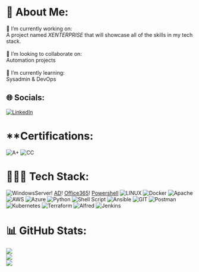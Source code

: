 # 💫 About Me:
🔭 I’m currently working on:<br>A project named *XENTERPRISE* that will showcase all of the skills in my tech stack.<br><br>👯 I’m looking to collaborate on:<br>Automation projects<br><br>🌱 I’m currently learning:<br>Sysadmin & DevOps<br>


## 🌐 Socials:
[![LinkedIn](https://img.shields.io/badge/LinkedIn-%230077B5.svg?logo=linkedin&logoColor=white)](https://linkedin.com/in/NeimanPhillips) 

# **Certifications: 
![A+](https://img.shields.io/badge/CompTIA%20A%2B-%23C8202F?style=for-the-badge&logo=comptia&logoColor=white) ![CC](https://img.shields.io/badge/(ISC)%C2%B2%20Certified%20in%20Cybersecurity-%23007054?style=for-the-badge&logo=iscsquared&logoColor=white)


# 👩🏻‍💻 Tech Stack:
![WindowsServer](https://img.shields.io/badge/Windows%20Server-blue?style=for-the-badge&logo=microsoft&logoColor=white)! [AD](https://img.shields.io/badge/Active%20Directory-blue?style=for-the-badge&logo=microsoft&logoColor=white)! [Office365](https://img.shields.io/badge/Microsoft%20Office%20365-%23D83B01?style=for-the-badge&logo=microsoftoffice&logoColor=white)! [Powershell](https://img.shields.io/badge/Windows%20Powershell-blue?style=for-the-badge&logo=microsoft&logoColor=white)
![LINUX](https://img.shields.io/badge/Linux-FCC624?style=for-the-badge&logo=linux&logoColor=black) ![Docker](https://img.shields.io/badge/docker-%230db7ed.svg?style=for-the-badge&logo=docker&logoColor=white) ![Apache](https://img.shields.io/badge/apache-%23D42029.svg?style=for-the-badge&logo=apache&logoColor=white) ![AWS](https://img.shields.io/badge/AWS-%23FF9900.svg?style=for-the-badge&logo=amazon-aws&logoColor=white) ![Azure](https://img.shields.io/badge/azure-%230072C6.svg?style=for-the-badge&logo=azure-devops&logoColor=white) ![Python](https://img.shields.io/badge/python-3670A0?style=for-the-badge&logo=python&logoColor=ffdd54) ![Shell Script](https://img.shields.io/badge/shell_script-%23121011.svg?style=for-the-badge&logo=gnu-bash&logoColor=white) ![Ansible](https://img.shields.io/badge/ansible-%231A1918.svg?style=for-the-badge&logo=ansible&logoColor=white) ![GIT](https://img.shields.io/badge/Git-fc6d26?style=for-the-badge&logo=git&logoColor=white) ![Postman](https://img.shields.io/badge/Postman-FF6C37?style=for-the-badge&logo=postman&logoColor=white) ![Kubernetes](https://img.shields.io/badge/kubernetes-%23326ce5.svg?style=for-the-badge&logo=kubernetes&logoColor=white) ![Terraform](https://img.shields.io/badge/terraform-%235835CC.svg?style=for-the-badge&logo=terraform&logoColor=white) ![Alfred](https://img.shields.io/badge/alfred-%235C1F87.svg?style=for-the-badge&logo=alfred) ![Jenkins](https://img.shields.io/badge/jenkins-%232C5263.svg?style=for-the-badge&logo=jenkins&logoColor=white)
# 📊 GitHub Stats:
![](https://github-readme-stats.vercel.app/api?username=bull-in-the-heather&theme=tokyonight&hide_border=false&include_all_commits=false&count_private=false)<br/>
![](https://github-readme-streak-stats.herokuapp.com/?user=bull-in-the-heather&theme=tokyonight&hide_border=false)<br/>
![](https://github-readme-stats.vercel.app/api/top-langs/?username=bull-in-the-heather&theme=tokyonight&hide_border=false&include_all_commits=false&count_private=false&layout=compact)
